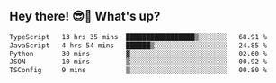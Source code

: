 ## Hey there! 😎👋 What's up?

<!--START_SECTION:waka-->

```txt
TypeScript   13 hrs 35 mins  █████████████████▒░░░░░░░   68.91 %
JavaScript   4 hrs 54 mins   ██████▒░░░░░░░░░░░░░░░░░░   24.85 %
Python       30 mins         ▓░░░░░░░░░░░░░░░░░░░░░░░░   02.60 %
JSON         10 mins         ▒░░░░░░░░░░░░░░░░░░░░░░░░   00.92 %
TSConfig     9 mins          ▒░░░░░░░░░░░░░░░░░░░░░░░░   00.80 %
```

<!--END_SECTION:waka-->

